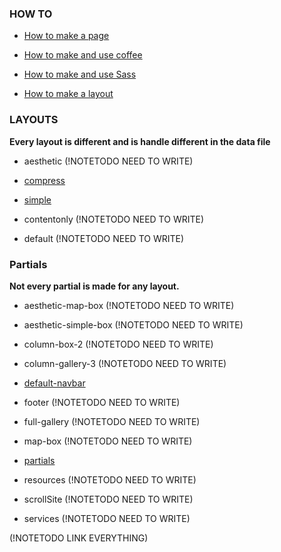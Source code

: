 ### HOW TO
- [How to make a page](https://github.com/josuerojasrojas/Modulos-Design/blob/master/docs/HowToMakeAPage.md)

- [How to make and use coffee](https://github.com/josuerojasrojas/Modulos-Design/blob/master/docs/HowToMakeCoffee.md)

- [How to make and use Sass](https://github.com/josuerojasrojas/Modulos-Design/blob/master/docs/HowToMakeSass.md)

- [How to make a layout](https://github.com/josuerojasrojas/Modulos-Design/blob/master/docs/HowToMakeALayout.md)

### LAYOUTS
__Every layout is different and is handle different in the data file__

- aesthetic (!NOTETODO NEED TO WRITE)

- [compress](https://github.com/josuerojasrojas/Modulos-Design/blob/master/docs/Layout-compress.md)

- [simple](https://github.com/josuerojasrojas/Modulos-Design/blob/master/docs/Layout-simple.md)

- contentonly (!NOTETODO NEED TO WRITE)

- default (!NOTETODO NEED TO WRITE)

### Partials
__Not every partial is made for any layout.__

- aesthetic-map-box (!NOTETODO NEED TO WRITE)

- aesthetic-simple-box (!NOTETODO NEED TO WRITE)

- column-box-2 (!NOTETODO NEED TO WRITE)

- column-gallery-3 (!NOTETODO NEED TO WRITE)

- [default-navbar](https://github.com/josuerojasrojas/Modulos-Design/blob/master/docs/Partial-partials.md)

- footer (!NOTETODO NEED TO WRITE)

- full-gallery (!NOTETODO NEED TO WRITE)

- map-box (!NOTETODO NEED TO WRITE)

- [partials](https://github.com/josuerojasrojas/Modulos-Design/blob/master/docs/Partial-partials.md)

- resources (!NOTETODO NEED TO WRITE)

- scrollSite (!NOTETODO NEED TO WRITE)

- services (!NOTETODO NEED TO WRITE)


(!NOTETODO LINK EVERYTHING)
